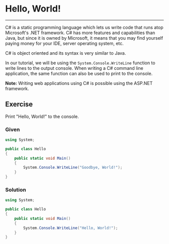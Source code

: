 # Hello, World!

---

C# is a static programming language which lets us write code that runs atop Microsoft's .NET framework. C# has more features and capabilities than Java, but since it is owned by Microsoft, it means that you may find yourself paying money for your IDE, server operating system, etc.

C# is object oriented and its syntax is very similar to Java.

In our tutorial, we will be using the `System.Console.WriteLine` function to write lines to the output console. When writing a C# command line application, the same function can also be used to print to the console.

**Note:** Writing web applications using C# is possible using the ASP.NET framework.

## Exercise

Print "Hello, World!" to the console.

### Given

```C#
using System;

public class Hello
{
    public static void Main()
    {
        System.Console.WriteLine("Goodbye, World!");
    }
}
```

### Solution

```C#
using System;

public class Hello
{
    public static void Main()
    {
        System.Console.WriteLine("Hello, World!");
    }
}
```
